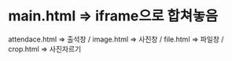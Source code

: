 # main.html => iframe으로 합쳐놓음

attendace.html => 출석창
/ image.html => 사진창
/ file.html => 파일창
/ crop.html => 사진자르기
